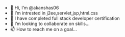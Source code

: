 - 👋 Hi, I’m @akanshas06
- 👀 I’m intrested in j2ee,servlet,jsp,html.css
- 🌱 I have completed full stack developer certification
- 💞️ I’m looking to collaborate on skills...
- 📫 How to reach me on a goal...

<!---
akanshas06/akanshas06 is a ✨ special ✨ repository because its `README.md` (this file) appears on your GitHub profile.
You can click the Preview link to take a look at your changes.
--->
